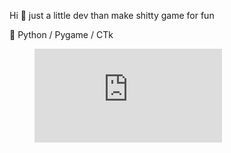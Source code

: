 Hi 👋 just a little dev than make shitty game for fun

🐍 Python / Pygame / CTk


<figure><embed src="https://wakatime.com/share/@018edc57-be0b-4248-8f60-b4dd64a76148/454d5dd6-be90-4ed4-bcef-467941bc7ff7.svg"></embed></figure>

